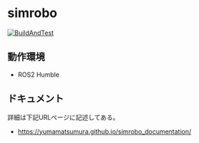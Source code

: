 # simrobo
[![BuildAndTest](https://img.shields.io/github/actions/workflow/status/YumaMatsumura/simrobo/build.yml?branch=humble-devel)](https://github.com/YumaMatsumura/simrobo/actions/workflows/build.yml)

## 動作環境
 - ROS2 Humble
 
## ドキュメント
詳細は下記URLページに記述してある。
* https://yumamatsumura.github.io/simrobo_documentation/


